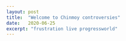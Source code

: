 ```yaml
---
layout: post
title:  "Welcome to Chinmoy controversies"
date:   2020-06-25
excerpt: "frustration live progressworld"
---
```

